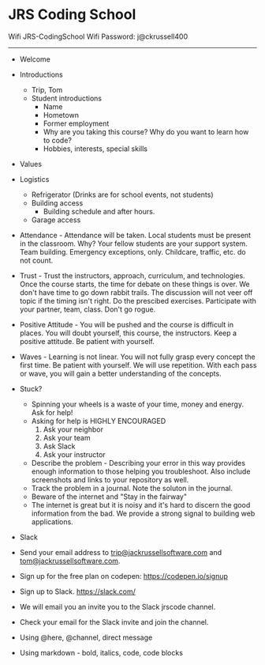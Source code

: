 # JRS Coding School

Wifi JRS-CodingSchool
Wifi Password: j@ckrussell400

---

* Welcome
* Introductions
  * Trip, Tom
  * Student introductions
    * Name
    * Hometown
    * Former employment
    * Why are you taking this course?  Why do you want to learn how to code?
    * Hobbies, interests, special skills
* Values
* Logistics
  * Refrigerator (Drinks are for school events, not students)
  * Building access
    * Building schedule and after hours.
  * Garage access
* Attendance - Attendance will be taken. Local students must be present in the classroom. Why? Your fellow students are your support system.  Team building.  Emergency exceptions, only.  Childcare, traffic, etc. do not count.
* Trust - Trust the instructors, approach, curriculum, and technologies.  Once the course starts, the time for debate on these things is over. We don't have time to go down rabbit trails.  The discussion will not veer off topic if the timing isn't right.  Do the prescibed exercises.  Participate with your partner, team, class.  Don't go rogue. 
* Positive Attitude - You will be pushed and the course is difficult in places. You will doubt yourself, this course, the instructors. Keep a positive attitude.  Be patient with yourself.
* Waves - Learning is not linear.  You will not fully grasp every concept the first time.  Be patient with yourself.  We will use repetition. With each pass or wave, you will gain a better understanding of the concepts.
* Stuck?
  * Spinning your wheels is a waste of your time, money and energy.  Ask for help!
  * Asking for help is HIGHLY ENCOURAGED
    1. Ask your neighbor
    2. Ask your team
    3. Ask Slack  
    4. Ask your instructor
  * Describe the problem - Describing your error in this way provides enough information to those helping you troubleshoot. Also include screenshots and links to your repository as well.
  * Track the problem in a journal.  Note the soluton in the journal. 
  * Beware of the internet and "Stay in the fairway"
  * The internet is great but it is noisy and it's hard to discern the good information from the bad.  We provide a strong signal to building web applications.

* Slack 
 * Send your email address to trip@jackrussellsoftware.com and tom@jackrussellsoftware.com.
 * Sign up for the free plan on codepen: https://codepen.io/signup
 * Sign up to Slack. https://slack.com/
 * We will email you an invite you to the Slack jrscode channel.
 * Check your email for the Slack invite and join the channel.
 * Using @here, @channel, direct message
 * Using markdown - bold, italics, code, code blocks



